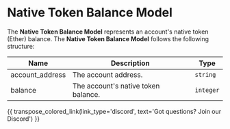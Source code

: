 # Native Token Balance Model
The **Native Token Balance Model** represents an account's native token (Ether) balance. The **Native Token Balance Model** follows the following structure:

| Name            | Description                         | Type      |
| --------------- | ----------------------------------- | --------- |
| account_address | The account address.               | `string`  |
| balance         | The account's native token balance. | `integer` |

{{ transpose_colored_link(link_type='discord', text='Got questions?  Join our Discord') }}
